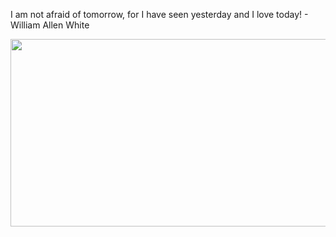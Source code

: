<div>
  <div>
    <p>
     I am not afraid of tomorrow, for I have seen yesterday and I love today! - William Allen White
    </p>
  </div>
  <div align="center">
    <img
      src="https://media.giphy.com/media/dWesBcTLavkZuG35MI/giphy.gif"
      width="600"
      height="300"
    />
  </div>
  </div>
